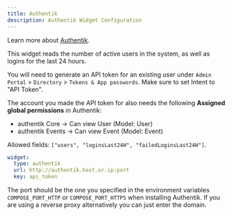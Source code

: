 ```yaml
---
title: Authentik
description: Authentik Widget Configuration
---
```


Learn more about [Authentik](https://github.com/goauthentik/authentik).

This widget reads the number of active users in the system, as well as logins for the last 24 hours.

You will need to generate an API token for an existing user under `Admin Portal` > `Directory` > `Tokens & App passwords`.
Make sure to set Intent to "API Token".

The account you made the API token for also needs the following **Assigned global permissions** in Authentik:

- authentik Core -> Can view User (Model: User)
- authentik Events -> Can view Event (Model: Event)

Allowed fields: `["users", "loginsLast24H", "failedLoginsLast24H"]`.

```yaml
widget:
  type: authentik
  url: http://authentik.host.or.ip:port
  key: api_token
```
The port should be the one you specified in the environment variables `COMPOSE_PORT_HTTP` or `COMPOSE_PORT_HTTPS` when installing Authentik. If you are using a reverse proxy alternatively you can just enter the domain.
